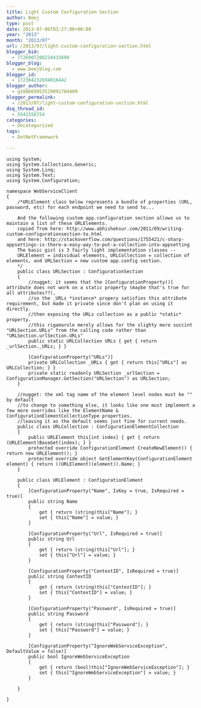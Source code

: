 ```yaml
---
title: Light Custom Configuration Section
author: Beej
type: post
date: 2013-07-06T03:27:00+00:00
year: "2013"
month: "2013/07"
url: /2013/07/light-custom-configuration-section.html
blogger_bid:
  - 7726907200224433699
blogger_blog:
  - www.beejblog.com
blogger_id:
  - 172384232694016442
blogger_author:
  - g108669953529091704409
blogger_permalink:
  - /2013/07/light-custom-configuration-section.html
dsq_thread_id:
  - 5541558754
categories:
  - Uncategorized
tags:
  - DotNetFramework

---
```

    using System;
    using System.Collections.Generic;
    using System.Linq;
    using System.Text;
    using System.Configuration;
    
    namespace WebServiceClient
    {
        /*URLElement class below represents a bundle of properties (URL, password, etc) for each endpoint we need to send to... 
    
        And the following custom app.configuration section allows us to maintain a list of these URLElements. 
        copied from here: http://www.abhisheksur.com/2011/09/writing-custom-configurationsection-to.html 
        and here: http://stackoverflow.com/questions/1755421/c-sharp-appsettings-is-there-a-easy-way-to-put-a-collection-into-appsetting 
        The basic gist is 3 fairly light implementation classes -- 
        URLElement = individual elements, URLCollection = collection of elements, and URLSection = new custom app.config section. 
        */
        public class URLSection : ConfigurationSection
        {
            //nugget: it seems that the [ConfigurationProperty()] attribute does not work on a static property (maybe that's true for all attributes??), 
            //so the _URLs *instance* propery satisfies this attribute requirement, but made it private since don't plan on using it directly. 
            //then exposing the URLs collection as a public *static* property. 
            //this rigamarole merely allows for the slighty more succint "URLSection.URLs" from the calling code rather than "URLSection.urlSection.URLs" 
            public static URLCollection URLs { get { return _urlSection._URLs; } }
    
            [ConfigurationProperty("URLs")]
            private URLCollection _URLs { get { return this["URLs"] as URLCollection; } }
            private static readonly URLSection _urlSection = ConfigurationManager.GetSection("URLSection") as URLSection;
        }
    
        //nugget: the xml tag name of the element level nodes must be "" by default 
        //to change to something else, it looks like one must implement a few more overrides like the ElementName & ConfigurationElementCollectionType properties. 
        //leaving it as the default seems just fine for current needs. 
        public class URLCollection : ConfigurationElementCollection
        {
            public URLElement this[int index] { get { return (URLElement)BaseGet(index); } }
            protected override ConfigurationElement CreateNewElement() { return new URLElement(); }
            protected override object GetElementKey(ConfigurationElement element) { return ((URLElement)(element)).Name; }
        }
    
        public class URLElement : ConfigurationElement
        {
            [ConfigurationProperty("Name", IsKey = true, IsRequired = true)]
            public string Name
            {
                get { return (string)this["Name"]; }
                set { this["Name"] = value; }
            }
    
            [ConfigurationProperty("Url", IsRequired = true)]
            public string Url
            {
                get { return (string)this["Url"]; }
                set { this["Url"] = value; }
            }
    
            [ConfigurationProperty("ContextID", IsRequired = true)]
            public string ContextID
            {
                get { return (string)this["ContextID"]; }
                set { this["ContextID"] = value; }
            }
    
            [ConfigurationProperty("Password", IsRequired = true)]
            public string Password
            {
                get { return (string)this["Password"]; }
                set { this["Password"] = value; }
            }
    
            [ConfigurationProperty("IgnoreWebServiceException", DefaultValue = false)]
            public bool IgnoreWebServiceException
            {
                get { return (bool)this["IgnoreWebServiceException"]; }
                set { this["IgnoreWebServiceException"] = value; }
            }
    
        }
    
    }